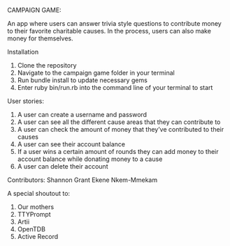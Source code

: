 CAMPAIGN GAME:

An app where users can answer trivia style questions to contribute money to their favorite charitable causes. In the process, users can also make money for themselves.

Installation
1) Clone the repository
2) Navigate to the campaign game folder in your terminal
3) Run bundle install to update necessary gems
4) Enter ruby bin/run.rb into the command line of your terminal to start 

User stories: 

1) A user can create a username and password 
2) A user can see all the different cause areas that they can contribute to 
3) A user can check the amount of money that they’ve contributed to their causes 
4) A user can see their account balance
5) If a user wins a certain amount of rounds they can add money to their account balance while donating money to a cause 
6) A user can delete their account 

Contributors:
Shannon Grant
Ekene Nkem-Mmekam

A special shoutout to: 
1) Our mothers 
2) TTYPrompt 
3) Artii 
4) OpenTDB
5) Active Record



